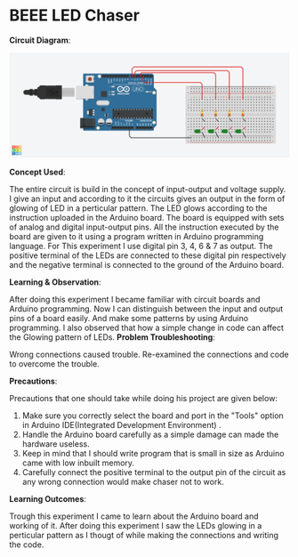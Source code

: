 # BEEE LED Chaser

**Circuit Diagram**:

![Exp2](https://github.com/akhilesh0421/BEEE_CU19/blob/master/png/LED%20Chaser.png)

**Concept Used**:

The entire circuit is build in the concept of input-output and voltage supply. I give an input and according to it the circuits gives an output in the form of glowing of LED in a perticular pattern. The LED glows according to the instruction uploaded in the Arduino board. The board is equipped with sets of analog and digital input-output pins. All the instruction executed by the board are given to it using a program written in Arduino programming language. For This experiment I use digital pin 3, 4, 6 & 7 as output. The positive terminal of the LEDs are connected to these digital pin respectively and the negative terminal is connected to the ground of the Arduino board.

**Learning & Observation**:

After doing this experiment I became familiar with circuit boards and Arduino programming. Now I can distinguish between the input and output pins of a board easily. And make some patterns by using Arduino programming. I also observed that how a simple change in code can affect the Glowing pattern of LEDs.
**Problem Troubleshooting**:

Wrong connections caused trouble. Re-examined the connections and code to overcome the trouble.

**Precautions**:

Precautions that one should take while doing his project are given below:

1. Make sure you correctly select the board and port in the "Tools" option in Arduino IDE(Integrated Development Environment) .
2. Handle the Arduino board carefully as a simple damage can made the hardware useless.
3. Keep in mind that I should write program that is small in size as Arduino came with low inbuilt memory.
4. Carefully connect the positive terminal to the output pin of the circuit as any wrong connection would make chaser not to work.

**Learning Outcomes**:

Trough this experiment I came to learn about the Arduino board and working of it. After doing this experiment I saw the LEDs glowing in a perticular pattern as I thougt of while making the connections and writing the code.

